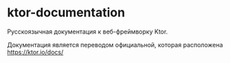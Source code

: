# ktor-documentation

Русскоязычная документация к веб-фреймворку Ktor.

Документация является переводом официальной, которая расположена https://ktor.io/docs/
